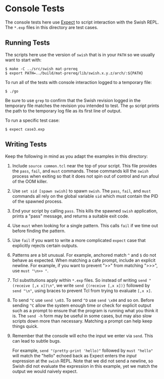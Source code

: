 # Console Tests

The console tests here use [Expect](https://core.tcl.tk/expect/index)
to script interaction with the Swish REPL. The `*.exp` files in this
directory are test cases.

## Running Tests

The scripts here use the version of `swish` that is in your `PATH`
so we usually want to start with:

```
$ make -C ../src/swish mat-prereq
$ export PATH=../build/mat-prereq/lib/swish.x.y.z/arch/:${PATH}
```

To run all of the tests with console interaction logged to a temporary file:
```
$ ./go
```

Be sure to use `grep` to confirm that the Swish revision logged in the temporary
file matches the revision you intended to test. The `go` script prints the path
to the temporary log file as its first line of output.

To run a specific test case:
```
$ expect case3.exp
```

## Writing Tests

Keep the following in mind as you adapt the examples in this directory:

1. Include `source common.tcl` near the top of your script.
   This file provides the `pass`, `fail`, and `must` commands.
   These commands kill the `swish` process when exiting so that it
   does not spin out of control and run afoul of the OOM killer.
2. Use `set sid [spawn swish]` to spawn `swish`. The `pass`, `fail`, and `must`
   commands all rely on the global variable `sid` which must contain the PID of
   the spawned process.
3. End your script by calling `pass`. This kills the spawned `swish`
   application, prints a "pass" message, and returns a suitable exit code.
4. Use `must` when looking for a single pattern. This calls `fail` if we time
   out before finding the pattern.
5. Use `fail` if you want to write a more complicated `expect` case that
   explicitly rejects certain outputs.
6. Patterns are a bit unusual. For example, anchored match `^` and `$` do not
   behave as expected. When matching a cafe prompt, include an explicit newline.
   For example, if you want to prevent ">>" from matching ">>>", use
   `must "\n>> "`.
7. Tcl substitutions apply within `*.exp` files. So instead of writing `send
   "(receive [,x x])\n"`, we write `send {(receive [,x x])}` followed by `send
   "\n"`, using braces to prevent Tcl from trying to evaluate `[,x x]`.
8. To send `^C` use `send \x03`. To send `^D` use `send \x04` and so on.
   Before sending `^C` allow the system enough time or check for explicit
   output such as a prompt to ensure that the program is running what you
   think it is. The `send -h` form may be useful in some cases, but may also
   slow scripts down more than necessary. Matching a prompt can help keep
   things quick.
9. Remember that the console will echo the input we enter via `send`. This can
   lead to subtle bugs.

   For example, `send "(pretty-print 'hello)"` followed by `must "hello"` will
   match the "hello" echoed back as Expect enters the _input_ expression at the
   `swish` REPL. Note that we did not send a newline, so Swish did not evaluate
   the expression in this example, yet we match the output we would naively
   expect.
